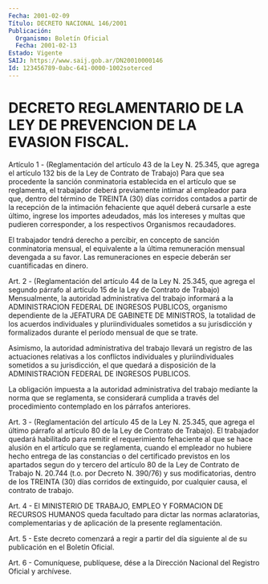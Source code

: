 ```yaml
---
Fecha: 2001-02-09
Título: DECRETO NACIONAL 146/2001
Publicación:
  Organismo: Boletín Oficial
  Fecha: 2001-02-13
Estado: Vigente
SAIJ: https://www.saij.gob.ar/DN20010000146
Id: 123456789-0abc-641-0000-1002soterced
---
```

# DECRETO REGLAMENTARIO DE LA LEY DE PREVENCION DE LA EVASION FISCAL.

<a id="1"></a>
Artículo 1 - (Reglamentación del artículo 43 de la Ley N. 25.345, que agrega el artículo  132  bis de la Ley de Contrato de Trabajo) Para que  sea  procedente  la sanción  conminatoria  establecida  en  el artículo  que  se  reglamenta,  el  trabajador  deberá  previamente intimar al empleador  para  que, dentro del término de TREINTA (30) días corridos contados a partir  de  la  recepción de la intimación fehaciente  que aquél deberá cursarle a este último,  ingrese  los importes  adeudados,  más  los  intereses  y  multas  que  pudieren corresponder,   a  los  respectivos  Organismos    recaudadores.

El trabajador  tendrá  derecho  a  percibir, en concepto de sanción conminatoria  mensual,  el equivalente  a  la  última  remuneración mensual devengada a su favor. Las remuneraciones en especie deberán ser cuantificadas en dinero.

<a id="2"></a>
Art. 2 - (Reglamentación  del  artículo  44 de la Ley N. 25.345, que agrega el segundo párrafo al artículo 15 de  la  Ley de Contrato de Trabajo)  Mensualmente,  la  autoridad administrativa  del  trabajo informará  a  la  ADMINISTRACION   FEDERAL  DE  INGRESOS  PUBLICOS, organismo dependiente de la JEFATURA  DE  GABINETE DE MINISTROS, la totalidad    de   los  acuerdos  individuales  y  pluriindividuales sometidos  a su jurisdicción  y  formalizados  durante  el  período mensual de que se trate.

Asimismo,  la  autoridad  administrativa  del  trabajo  llevará  un registro de las actuaciones relativas a los conflictos individuales y pluriindividuales  sometidos  a su jurisdicción, el que quedará a disposición  de  la ADMINISTRACION  FEDERAL  DE  INGRESOS  PUBLICOS.

La obligación impuesta  a  la  autoridad administrativa del trabajo mediante  la norma que se reglamenta,  se  considerará  cumplida  a través del  procedimiento  contemplado  en  los párrafos anteriores.

<a id="3"></a>
Art. 3 - (Reglamentación del artículo 45 de la  Ley N. 25.345,  que agrega  el  último  párrafo al artículo 80 de la Ley de Contrato de Trabajo).  El  trabajador    quedará  habilitado  para  remitir  el requerimiento fehaciente al que  se hace alusión en el artículo que se reglamenta, cuando el empleador  no hubiere hecho entrega de las constancias o del certificado previstos en los apartados segun do y tercero del artículo 80 de la Ley de Contrato de Trabajo N. 20.744 (t.o.  por Decreto N. 390/76) y sus modificatorias,  dentro  de  los TREINTA  (30)  días corridos de extinguido, por cualquier causa, el contrato de trabajo.

<a id="4"></a>
Art. 4 - El MINISTERIO  DE  TRABAJO,  EMPLEO  Y FORMACION DE RECURSOS HUMANOS  queda  facultado  para  dictar  las  normas  aclaratorias, complementarias  y  de  aplicación  de  la presente  reglamentación.

<a id="5"></a>
Art. 5 - Este decreto comenzará a regir a partir del día siguiente al de su publicación en el Boletín Oficial.

<a id="6"></a>
Art. 6 - Comuníquese,  publíquese,  dése  a la Dirección Nacional del Registro Oficial y archívese.